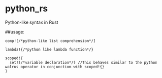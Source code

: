 # python_rs
Python-like syntax in Rust

##usage:
```
comp![/*python-like list comprehension*/]
```
```
lambda!{/*python like lambda function*/}
```
```
scoped!{
  set!(/*variable declaration*/) //This behaves similar to the python walrus operator in conjunction with scoped!{}
}
```
